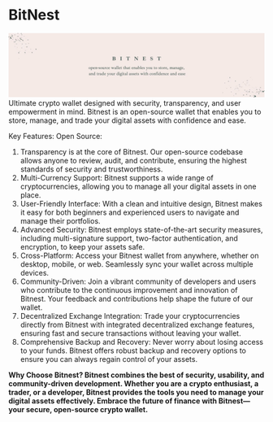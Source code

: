 # BitNest
![alt text](/assets/cover.jpg)
Ultimate crypto wallet designed with security, transparency, and user empowerment in mind. Bitnest is an open-source wallet that enables you to store, manage, and trade your digital assets with confidence and ease.

Key Features:
Open Source: 
1. Transparency is at the core of Bitnest. Our open-source codebase allows anyone to review, audit, and contribute, ensuring the highest standards of security and trustworthiness.
2. Multi-Currency Support: Bitnest supports a wide range of cryptocurrencies, allowing you to manage all your digital assets in one place.
3. User-Friendly Interface: With a clean and intuitive design, Bitnest makes it easy for both beginners and experienced users to navigate and manage their portfolios.
4. Advanced Security: Bitnest employs state-of-the-art security measures, including multi-signature support, two-factor authentication, and encryption, to keep your assets safe.
5. Cross-Platform: Access your Bitnest wallet from anywhere, whether on desktop, mobile, or web. Seamlessly sync your wallet across multiple devices.
6. Community-Driven: Join a vibrant community of developers and users who contribute to the continuous improvement and innovation of Bitnest. Your feedback and contributions help shape the future of our wallet.
7. Decentralized Exchange Integration: Trade your cryptocurrencies directly from Bitnest with integrated decentralized exchange features, ensuring fast and secure transactions without leaving your wallet.
8. Comprehensive Backup and Recovery: Never worry about losing access to your funds. Bitnest offers robust backup and recovery options to ensure you can always regain control of your assets.

<b>Why Choose Bitnest?
Bitnest combines the best of security, usability, and community-driven development. Whether you are a crypto enthusiast, a trader, or a developer, Bitnest provides the tools you need to manage your digital assets effectively. Embrace the future of finance with Bitnest—your secure, open-source crypto wallet.</b>
